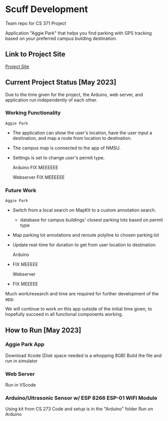 # Scuff Development
Team repo for CS 371 Project
 
Application "Aggie Park" that helps you find parking with GPS tracking based on your preferred campus building destination. 

## Link to Project Site
[Project Site](https://bboudre.github.io/SC-Project-Site/)

## Current Project Status [May 2023]
Due to the time given for the project, the Arduino, web server, and application run independently of each other. 

### Working Functionality 
    Aggie Park
* The application can show the user's location, have the user input a destination, and map a route from location to destination. 
* The campus map is connected to the app of NMSU. 
* Settings is set to change user's permit type. 

    Arduino 
FIX MEEEEEE

    Webserver
FIX MEEEEEE

### Future Work 
    Aggie Park 
* Switch from a local search on MapKit to a custom annotation search. 
    * database for campus buildings' closest parking lots based on permit type
* Map parking lot annotations and reroute polyline to chosen parking lot 
* Update real-time for duration to get from user location to destination 

    Arduino 
* FIX MEEEEE

    Webserver
* FIX MEEEEE

Much work/research and time are required for further development of the app. 

We will continue to work on this app outside of the initial time given, to hopefully succeed in all functional components working. 

## How to Run [May 2023]
### Aggie Park App 
Download Xcode (Disk space needed is a whopping 8GB)
Build the file and run in simulator 

### Web Server 
Run in VScode

### Arduino/Ultrasonic Sensor w/ ESP 8266 ESP-01 WIFI Module
Using kit from CS 273
Code and setup is in the "Arduino" folder 
Run on Arduino







